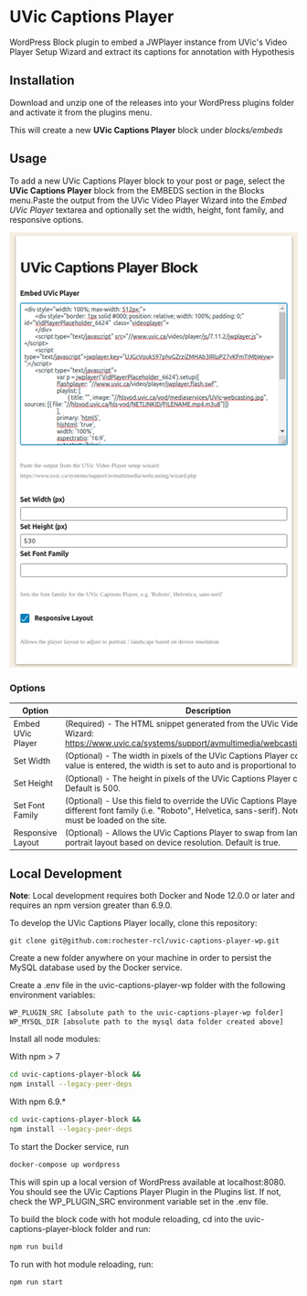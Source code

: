 # UVic Captions Player

WordPress Block plugin to embed a JWPlayer instance from
UVic's Video Player Setup Wizard and extract its captions
for annotation with Hypothesis

## Installation

Download and unzip one of the releases into your WordPress plugins folder and activate it from the plugins menu.

This will create a new **UVic Captions Player** block under _blocks/embeds_

## Usage

To add a new UVic Captions Player block to your post or page, select
the **UVic Captions Player** block from the EMBEDS section in the Blocks menu.Paste the output from the UVic Video Player Wizard into the _Embed UVic Player_ textarea and optionally set the width, height, font family, and responsive options.

![UVic Captions Player Block Editor](doc/block-config.png)

### Options

| Option            | Description                                                                                                                                                                             |
| ----------------- | --------------------------------------------------------------------------------------------------------------------------------------------------------------------------------------- |
| Embed UVic Player | (Required) - The HTML snippet generated from the UVic Video Player Wizard: https://www.uvic.ca/systems/support/avmultimedia/webcasting/wizard.php                                       |
| Set Width         | (Optional) - The width in pixels of the UVic Captions Player container. If no value is entered, the width is set to auto and is proportional to the height.                             |
| Set Height        | (Optional) - The height in pixels of the UVic Captions Player container. Default is 500.                                                                                                |
| Set Font Family   | (Optional) - Use this field to override the UVic Captions Player font with a different font family (i.e. "Roboto", Helvetica, sans-serif). Note - the fonts must be loaded on the site. |
| Responsive Layout | (Optional) - Allows the UVic Captions Player to swap from landscape to portrait layout based on device resolution. Default is true.                                                     |

## Local Development

__Note__: Local development requires both Docker and Node 12.0.0 or later and requires an npm version greater than 6.9.0.

To develop the UVic Captions Player locally, clone this repository:

```
git clone git@github.com:rochester-rcl/uvic-captions-player-wp.git
```
Create a new folder anywhere on your machine in order to persist the MySQL database used by the Docker service.

Create a .env file in the uvic-captions-player-wp folder with the following environment variables:

```
WP_PLUGIN_SRC [absolute path to the uvic-captions-player-wp folder]
WP_MYSQL_DIR [absolute path to the mysql data folder created above]
```

Install all node modules:

With npm > 7
```bash
cd uvic-captions-player-block &&
npm install --legacy-peer-deps
```

With npm 6.9.*
```bash
cd uvic-captions-player-block &&
npm install --legacy-peer-deps
```

To start the Docker service, run 
```bash
docker-compose up wordpress
```

This will spin up a local version of WordPress available at localhost:8080. You should see the UVic Captions Player Plugin in the Plugins list. If not, check the WP_PLUGIN_SRC environment variable set in the .env file.

To build the block code with hot module reloading, cd into the uvic-captions-player-block folder and run:

```bash
npm run build
```

To run with hot module reloading, run:

```bash
npm run start
```
